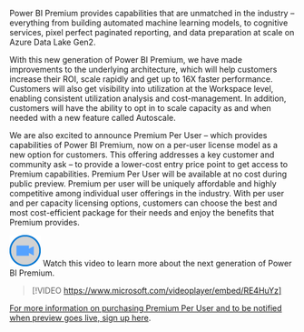 Power BI Premium provides capabilities that are unmatched in the industry – everything from building automated machine learning models, to cognitive services, pixel perfect paginated reporting, and data preparation at scale on Azure Data Lake Gen2.

With this new generation of Power BI Premium, we have made improvements to the underlying architecture, which will help customers increase their ROI, scale rapidly and get up to 16X faster performance. Customers will also get visibility into utilization at the Workspace level, enabling consistent utilization analysis and cost-management.  In addition, customers will have the ability to opt in to scale capacity as and when needed with a new feature called Autoscale.

We are also excited to announce Premium Per User – which provides capabilities of Power BI Premium, now on a per-user license model as a new option for customers. This offering addresses a key customer and community ask – to provide a lower-cost entry price point to get access to Premium capabilities. Premium Per User will be available at no cost during public preview. Premium per user will be uniquely affordable and highly competitive among individual user offerings in the industry. With per user and per capacity licensing options, customers can choose the best and most cost-efficient package for their needs and enjoy the benefits that Premium provides.

![Icon indicating play video](../media/video-icon.png)  Watch this video to learn more about the next generation of Power BI Premium.

> [!VIDEO https://www.microsoft.com/videoplayer/embed/RE4HuYz]

[For more information on purchasing Premium Per User and to be notified when preview goes live, sign up here](https://info.microsoft.com/ww-landing-power-bi-premium-per-user.html?).

